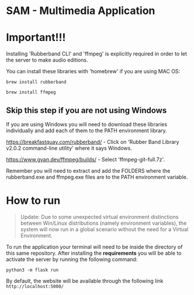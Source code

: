 # SAM - Multimedia Application

# Important!!!

Installing 'Rubberband CLI' and 'ffmpeg' is explicitly required in order to let the server to make audio editions.

You can install these libraries with 'homebrew' if you are using MAC OS:

```
brew install rubberband
```

```
brew install ffmpeg
```

## Skip this step if you are not using Windows

If you are using Windows you will need to download these libraries individually and add each of them to the PATH environment library.

https://breakfastquay.com/rubberband/ - Click on 'Rubber Band Library v2.0.2 command-line utility' where it says Windows.

https://www.gyan.dev/ffmpeg/builds/ - Select 'ffmpeg-git-full.7z'. 

Remember you will need to extract and add the FOLDERS where the rubberband.exe and ffmpeg.exe files are to the PATH environment variable. 

# How to run

> Update: Due to some unexpected virtual environment distinctions between Win/Linux distributions (namely environment variables), the system will now run in a global scenario without the need for a Virtual Environment.

To run the application your terminal will need to be inside the directory of this same repository. After installing the **requirements** you will be able to activate the server by running the following command:

```
python3 -m flask run
```

By default, the website will be available through the following link ```http://localhost:5000/```
